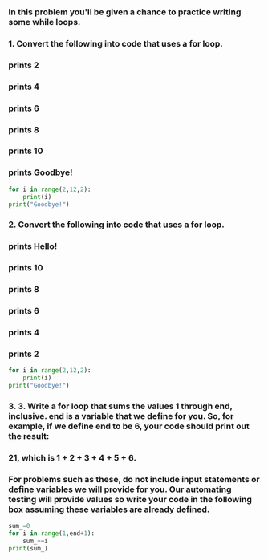 ### In this problem you'll be given a chance to practice writing some while loops.

### 1. Convert the following into code that uses a for loop.

### prints 2
### prints 4
### prints 6
### prints 8
### prints 10
### prints Goodbye!

```py
for i in range(2,12,2):
    print(i)
print("Goodbye!")
```

### 2. Convert the following into code that uses a for loop.

### prints Hello!
### prints 10
### prints 8
### prints 6
### prints 4
### prints 2

```py
for i in range(2,12,2):
    print(i)
print("Goodbye!")
```


### 3. 3. Write a for loop that sums the values 1 through end, inclusive. end is a variable that we define for you. So, for example, if we define end to be 6, your code should print out the result:

### 21, which is 1 + 2 + 3 + 4 + 5 + 6.

### For problems such as these, do not include input statements or define variables we will provide for you. Our automating testing will provide values so write your code in the following box assuming these variables are already defined.

```py
sum_=0
for i in range(1,end+1):
    sum_+=i
print(sum_)
```